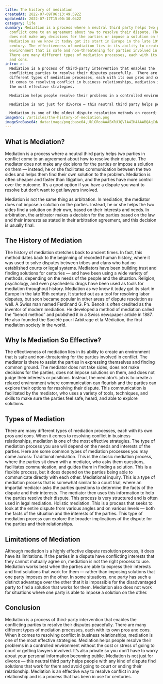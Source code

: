 ```yaml
---
title: The history of mediation
createdAt: 2022-07-09T06:13:49.592Z
updatedAt: 2022-07-17T15:00:30.042Z
category: life
summary: Mediation is a process where a neutral third party helps two parties in
  conflict come to an agreement about how to resolve their dispute. The mediator
  does not make any decisions for the parties or impose a solution on them.
  Mediation as we know it today got its start in Europe in the late 19th
  century. The effectiveness of mediation lies in its ability to create an
  environment that is safe and non-threatening for parties involved in conflict.
  There are many different types of mediation processes, each with its own pros
  and cons.
intro: >-
  Mediation is a process of third-party intervention that enables the
  conflicting parties to resolve their disputes peacefully.  There are many
  different types of mediation processes, each with its own pros and cons. When
  it comes to resolving conflict in business relationships, mediation is one of
  the most effective strategies.

  Mediation helps people resolve their problems in a controlled environment without the cost or stress of going to court or getting lawyers involved. It’s also private so you don’t have to worry about your personal information becoming public.

  Mediation is not just for divorce — this neutral third party helps people with any kind of dispute find solutions that work for them and avoid going to court or ending their relationship.

  Mediation is one of the oldest dispute resolution methods on record; it probably existed even before the invention of formal courts. Keep reading and learn more about mediation, its history, and how it can help you resolve conflicts at work or in your personal life.
imageSrc: /articles/the-history-of-mediation.png
imageSrcBase64: data:image/png;base64,UklGRooAAABXRUJQVlA4IH4AAABQAgCdASoKAAoAAUAmJZACdLoAngAEMQyXwoAA/vZ/+0+GQ5QfADCjfhEn6f8Smoj84NFHqYJa6+eqU5ss7WT+NMm2VsX5O/lRaXbsABSPxThNf8sil6lwWaDiBjwgmZVfzJAoUx1//J3WzQKQbhpc8KP5bt/lULEIVgk2wAA=
---
```


## What is Mediation?

Mediation is a process where a neutral third party helps two parties in conflict come to an agreement about how to resolve their dispute. The mediator does not make any decisions for the parties or impose a solution on them — instead, he or she facilitates communication between the two sides and helps them find their own solution to the problem. Mediation is often cheaper and faster than litigation, and the parties have more control over the outcome. It’s a good option if you have a dispute you want to resolve but don’t want to get lawyers involved.

Mediation is not the same thing as arbitration. In mediation, the mediator does not impose a solution on the parties. Instead, he or she helps the two sides find a solution on their own, based on their interests and needs. In arbitration, the arbitrator makes a decision for the parties based on the law and their interests as stated in their arbitration agreement, and this decision is usually final.

## The History of Mediation

The history of mediation stretches back to ancient times. In fact, this method dates back to the beginning of recorded human history, where it was used to solve disputes between tribes and clans who had no established courts or legal systems.
Mediators have been building trust and finding solutions for centuries — and have been using a wide variety of methods, depending on the needs of the people and the situation. Religion, psychology, and even psychedelic drugs have been used as tools for mediation throughout history.
Mediation as we know it today got its start in Europe in the late 19th century. It started out as a tool for resolving labor disputes, but soon became popular in other areas of dispute resolution as well. A Swiss man named Ferdinand G. Ph. Benoit is often credited as the inventor of modern mediation. He developed a method of mediation called the “benoit method” and published it in a Swiss newspaper article in 1887. He also founded the Société pour l’Arbitrage et la Médiation, the first mediation society in the world.

## Why Is Mediation So Effective?

The effectiveness of mediation lies in its ability to create an environment that is safe and non-threatening for the parties involved in conflict. The mediator is there to assist the parties in expressing themselves and finding common ground.
The mediator does not take sides, does not make decisions for the parties, does not impose solutions on them, and does not judge their interests or positions. Instead, the mediator’s job is to create a relaxed environment where communication can flourish and the parties can explore their options for resolving their dispute. This communication is facilitated by the mediator, who uses a variety of tools, techniques, and skills to make sure the parties feel safe, heard, and able to explore solutions.

## Types of Mediation

There are many different types of mediation processes, each with its own pros and cons. When it comes to resolving conflict in business relationships, mediation is one of the most effective strategies. The type of mediation process you use will depend on the needs and interests of the parties. Here are some common types of mediation processes you may come across:  Traditional mediation. This is the classic mediation process, where the parties sit down with a mediator, who asks them questions, facilitates communication, and guides them in finding a solution. This is a flexible process, but it does depend on the parties being able to communicate directly with each other. Mediational inquiry. This is a type of mediation process that is somewhat similar to a court trial, where an impartial mediator asks the parties questions to determine the facts of the dispute and their interests. The mediator then uses this information to help the parties resolve their dispute. This process is very structured and is often used in legal mediation. Holistic mediation. This is a process that seeks to look at the entire dispute from various angles and on various levels — both the facts of the situation and the interests of the parties. This type of mediation process can explore the broader implications of the dispute for the parties and their relationships.

## Limitations of Mediation

Although mediation is a highly effective dispute resolution process, it does have its limitations. If the parties in a dispute have conflicting interests that they cannot mutually agree on, mediation is not the right process to use.
Mediation works best when the parties are able to express their interests and find solutions that work for them — rather than imposing solutions that one party imposes on the other. In some situations, one party has such a distinct advantage over the other that it is impossible for the disadvantaged party to find a solution that works for them.
Mediation also does not work for situations where one party is able to impose a solution on the other.

## Conclusion

Mediation is a process of third-party intervention that enables the conflicting parties to resolve their disputes peacefully. There are many different types of mediation processes, each with its own pros and cons. When it comes to resolving conflict in business relationships, mediation is one of the most effective strategies.
Mediation helps people resolve their problems in a controlled environment without the cost or stress of going to court or getting lawyers involved. It’s also private so you don’t have to worry about your personal information becoming public.
Mediation is not just for divorce — this neutral third party helps people with any kind of dispute find solutions that work for them and avoid going to court or ending their relationship. Mediation is an effective way to resolve conflict in any relationship and is a process that has been in use for centuries.
